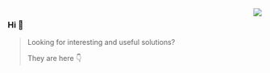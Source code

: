 <img align="right" src="https://github-readme-stats.vercel.app/api?username=vasyok28&show_icons=true&theme=dracula" />

### Hi 👋

> Looking for interesting and useful solutions?
>
> They are here 👇

